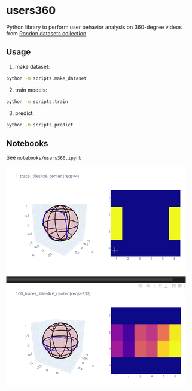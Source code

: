 # users360

Python library to perform user behavior analysis on 360-degree videos from [Rondon datasets collection](https://gitlab.com/miguelfromeror/head-motion-prediction).

## Usage

1. make dataset:

```bash
python -m scripts.make_dataset
```

2. train models:

```bash
python -m scripts.train
```

3. predict:

```bash
python -m scripts.predict
```

## Notebooks

See `notebooks/users360.ipynb`

![Alt Text](docs/requests.gif)
